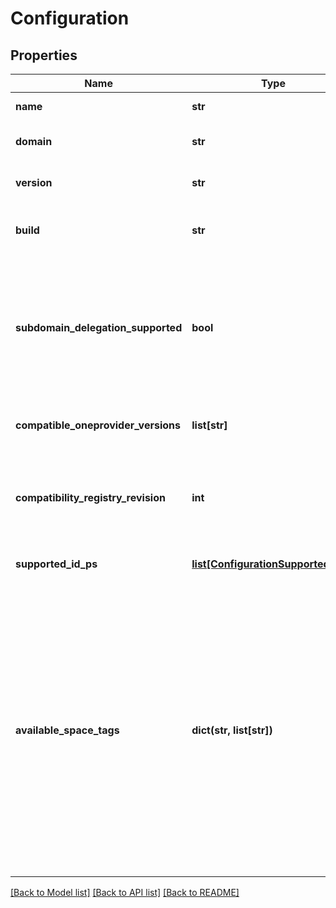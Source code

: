 # Configuration

## Properties
Name | Type | Description | Notes
------------ | ------------- | ------------- | -------------
**name** | **str** | Onezone&#x27;s name | 
**domain** | **str** | Onezone&#x27;s cluster domain | 
**version** | **str** | Version of this Onezone service | 
**build** | **str** | Build number of this Onezone service | 
**subdomain_delegation_supported** | **bool** | If true, registering Oneproviders are allowed to request subdomains of the Onezone domain for use as their domains. | 
**compatible_oneprovider_versions** | **list[str]** | List of compatible Oneprovider versions | 
**compatibility_registry_revision** | **int** | Revision of the compatibility registry enforced by this Onezone service | 
**supported_id_ps** | [**list[ConfigurationSupportedIdPs]**](ConfigurationSupportedIdPs.md) | List of IdPs supported by Onezone | 
**available_space_tags** | **dict(str, list[str])** | A map of tag categories and corresponding available tags for each category.  Space tag is a short keyword or phrase that helps to understand the purpose of a space. Tag categories and available tags are arbitrary strings configured by the Onezone admin.  | 

[[Back to Model list]](../README.md#documentation-for-models) [[Back to API list]](../README.md#documentation-for-api-endpoints) [[Back to README]](../README.md)

